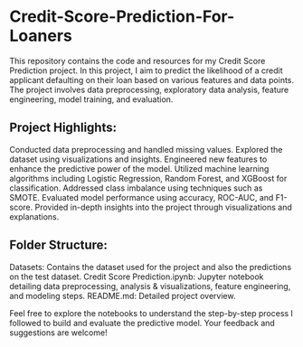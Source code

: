 # Credit-Score-Prediction-For-Loaners
This repository contains the code and resources for my Credit Score Prediction project. In this project, I aim to predict the likelihood of a credit applicant defaulting on their loan based on various features and data points. The project involves data preprocessing, exploratory data analysis, feature engineering, model training, and evaluation.

## Project Highlights:
Conducted data preprocessing and handled missing values.
Explored the dataset using visualizations and insights.
Engineered new features to enhance the predictive power of the model.
Utilized machine learning algorithms including Logistic Regression, Random Forest, and XGBoost for classification.
Addressed class imbalance using techniques such as SMOTE.
Evaluated model performance using accuracy, ROC-AUC, and F1-score.
Provided in-depth insights into the project through visualizations and explanations.

## Folder Structure:
Datasets: Contains the dataset used for the project and also the predictions on the test dataset.
Credit Score Prediction.ipynb: Jupyter notebook detailing data preprocessing, analysis & visualizations, feature engineering, and modeling steps.
README.md: Detailed project overview.


Feel free to explore the notebooks to understand the step-by-step process I followed to build and evaluate the predictive model. Your feedback and suggestions are welcome!
